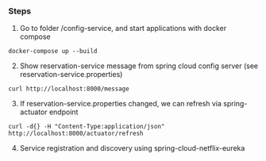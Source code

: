 ### Steps

1. Go to folder /config-service, and start applications with docker compose
```
docker-compose up --build
```
2. Show reservation-service  message from spring cloud config server (see reservation-service.properties)
```
curl http://localhost:8000/message
```
3. If reservation-service.properties changed, we can refresh via spring-actuator endpoint
```
curl -d{} -H "Content-Type:application/json" http://localhost:8000/actuator/refresh
```
4. Service registration and discovery using spring-cloud-netflix-eureka



